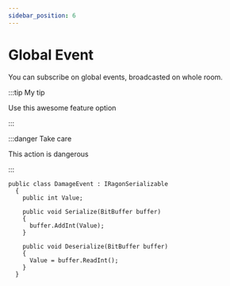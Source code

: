 ```yaml
---
sidebar_position: 6
---
```


# Global Event

You can subscribe on global events, broadcasted on whole room.


:::tip My tip

Use this awesome feature option

:::

:::danger Take care

This action is dangerous

:::

```
public class DamageEvent : IRagonSerializable
  {
    public int Value;

    public void Serialize(BitBuffer buffer)
    {
      buffer.AddInt(Value);
    }

    public void Deserialize(BitBuffer buffer)
    {
      Value = buffer.ReadInt();
    }
  }
```